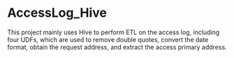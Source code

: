 # AccessLog_Hive
This project mainly uses Hive to perform ETL on the access log, including four UDFs, which are used to remove double quotes, convert the date format, obtain the request address, and extract the access primary address.
